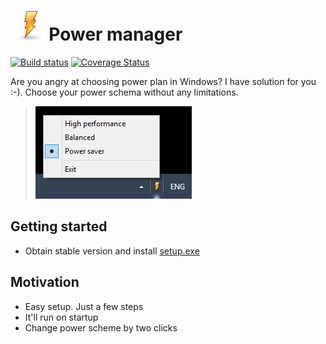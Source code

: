 
# &nbsp;![logo](images/lightning_bolt_logo.png) Power manager

[![Build status](https://ci.appveyor.com/api/projects/status/wlsgqj3jivhj8o7c?svg=true)](https://ci.appveyor.com/project/vbatrla/powermanager)
[![Coverage Status](https://coveralls.io/repos/github/vbatrla/PowerManager/badge.svg?branch=master)](https://coveralls.io/github/vbatrla/PowerManager?branch=master)

Are you angry at choosing power plan in Windows? I have solution for you :-). Choose your power schema without any limitations.
> ![screenshot](images/how_does_it_look_like.png) 

## Getting started

- Obtain stable version and install <a href="https://www.icloud.com/iclouddrive/0WAVRd10Tx--vPYcwQUiT4zlg#setup.exe">setup.exe</a>

## Motivation

- Easy setup. Just a few steps
- It'll run on startup
- Change power scheme by two clicks

